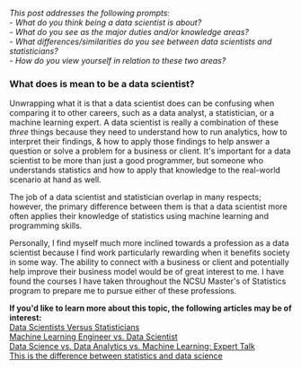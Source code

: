 *This post addresses the following prompts:*  
    - *What do you think being a data scientist is about?  
    - What do you see as the major duties and/or knowledge areas?  
    - What differences/similarities do you see between data scientists and statisticians?  
    - How do you view yourself in relation to these two areas?*


### What does is mean to be a data scientist?

Unwrapping what it is that a data scientist does can be confusing when comparing it to other careers, such as a data analyst, a statistician, or a machine learning expert. A data scientist is really a combination of these *three* things because they need to understand how to run analytics, how to interpret their findings, & how to apply those findings to help answer a question or solve a problem for a business or client. It's important for a data scientist to be more than just a good programmer, but someone who understands statistics and how to apply that knowledge to the real-world scenario at hand as well.

The job of a data scientist and statistician overlap in many respects; however, the primary difference between them is that a data scientist more often applies their knowledge of statistics using machine learning and programming skills.

Personally, I find myself much more inclined towards a profession as a data scientist because I find work particularly rewarding when it benefits society in some way. The ability to connect with a business or client and potentially help improve their business model would be of great interest to me. I have found the courses I have taken throughout the NCSU Master's of Statistics program to prepare me to pursue either of these professions.


**If you'd like to learn more about this topic, the following articles may be of interest:**  
[Data Scientists Versus Statisticians](https://medium.com/odscjournal/data-scientists-versus-statisticians-8ea146b7a47f)  
[Machine Learning Engineer vs. Data Scientist](https://www.springboard.com/blog/data-science/machine-learning-engineer-vs-data-scientist/)  
[Data Science vs. Data Analytics vs. Machine Learning: Expert Talk](https://www.simplilearn.com/data-science-vs-data-analytics-vs-machine-learning-article)  
[This is the difference between statistics and data science](https://mixpanel.com/blog/this-is-the-difference-between-statistics-and-data-science/)
